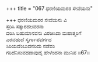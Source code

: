 +++
title = "067 ಧರಣಿಯಮರರ ಸೇವೆಯನು"

+++
ಧರಣಿಯಮರರ ಸೇವೆಯನು  ವಿ  
ಸ್ತರಿಸಿ ಸತ್ಕಾರದಲವರನಾ   
ದರಿಸಿ ಬಹುಮಾನವನು ವಿರಚಿಸಿದಾ ಮಹಾತ್ಮರಿಗೆ   
ಎರವಹುದೆ ಸ್ವರ್ಗಾಪವರ್ಗದ   
ಸಿರಿಯದೆಂಬುದನರಿದು ನಡೆವಂ   
ಗರಿದೆನಿಸುವದದಾವುದೈ ಹೇಳೆಂದನಾ ಮುನಿಪ   ॥67॥